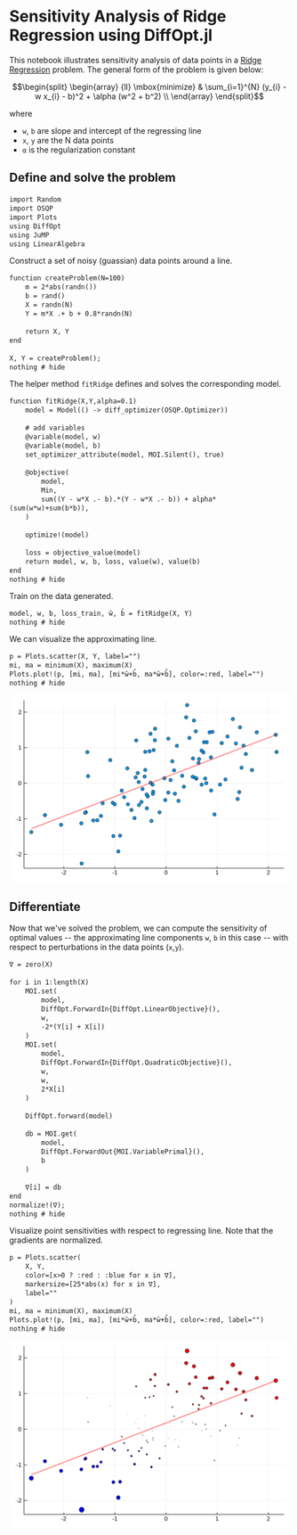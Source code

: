 # Sensitivity Analysis of Ridge Regression using DiffOpt.jl

This notebook illustrates sensitivity analysis of data points in a [Ridge Regression](https://en.wikipedia.org/wiki/Ridge_regression) problem. The general form of the problem is given below:

```math
\begin{split}
\begin{array} {ll}
\mbox{minimize} & \sum_{i=1}^{N} (y_{i} - w x_{i} - b)^2 + \alpha (w^2 + b^2) \\
\end{array}
\end{split}
```
where
- `w`, `b` are slope and intercept of the regressing line
- `x`, `y` are the N data points
- `α` is the regularization constant

## Define and solve the problem
```@example 2
import Random
import OSQP
import Plots
using DiffOpt
using JuMP
using LinearAlgebra
```

Construct a set of noisy (guassian) data points around a line.
```@example 2
function createProblem(N=100)
    m = 2*abs(randn())
    b = rand()
    X = randn(N)
    Y = m*X .+ b + 0.8*randn(N)
    
    return X, Y
end

X, Y = createProblem();
nothing # hide
```

The helper method `fitRidge` defines and solves the corresponding model.
```@example 2
function fitRidge(X,Y,alpha=0.1)
    model = Model(() -> diff_optimizer(OSQP.Optimizer))

    # add variables
    @variable(model, w)
    @variable(model, b)
    set_optimizer_attribute(model, MOI.Silent(), true)
    
    @objective(
        model,
        Min,
        sum((Y - w*X .- b).*(Y - w*X .- b)) + alpha*(sum(w*w)+sum(b*b)),
    )

    optimize!(model)

    loss = objective_value(model)
    return model, w, b, loss, value(w), value(b)
end
nothing # hide
```

Train on the data generated.
```@example 2
model, w, b, loss_train, ŵ, b̂ = fitRidge(X, Y)
nothing # hide
```

We can visualize the approximating line. 
```@example 2
p = Plots.scatter(X, Y, label="")
mi, ma = minimum(X), maximum(X)
Plots.plot!(p, [mi, ma], [mi*ŵ+b̂, ma*ŵ+b̂], color=:red, label="")
nothing # hide
``` 
![svg](sensitivity-analysis-ridge-1.svg)
    

## Differentiate
Now that we've solved the problem, we can compute the sensitivity of optimal values -- the approximating line components `w`, `b` in this case -- with respect to perturbations in the data points (`x`,`y`).
```@example 2
∇ = zero(X)

for i in 1:length(X)
    MOI.set(
        model,
        DiffOpt.ForwardIn{DiffOpt.LinearObjective}(), 
        w, 
        -2*(Y[i] + X[i])
    ) 
    MOI.set(
        model, 
        DiffOpt.ForwardIn{DiffOpt.QuadraticObjective}(), 
        w,
        w,
        2*X[i]
    )
    
    DiffOpt.forward(model)

    db = MOI.get(
        model,
        DiffOpt.ForwardOut{MOI.VariablePrimal}(), 
        b
    )

    ∇[i] = db
end
normalize!(∇);
nothing # hide
```

Visualize point sensitivities with respect to regressing line. Note that the gradients are normalized.
```@example 2
p = Plots.scatter(
    X, Y,
    color=[x>0 ? :red : :blue for x in ∇],
    markersize=[25*abs(x) for x in ∇],
    label=""
)
mi, ma = minimum(X), maximum(X)
Plots.plot!(p, [mi, ma], [mi*ŵ+b̂, ma*ŵ+b̂], color=:red, label="")
nothing # hide
``` 
![svg](sensitivity-analysis-ridge-2.svg)
